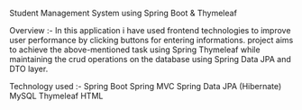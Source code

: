 Student Management System using Spring Boot & Thymeleaf

Overview :- In this application i have used frontend technologies to improve user performance by clicking buttons for entering informations. project aims to achieve the above-mentioned task using Spring Thymeleaf while maintaining the crud operations on the database using Spring Data JPA and DTO layer.

Technology used :- 
Spring Boot
Spring MVC
Spring Data JPA (Hibernate)
MySQL
Thymeleaf
HTML




